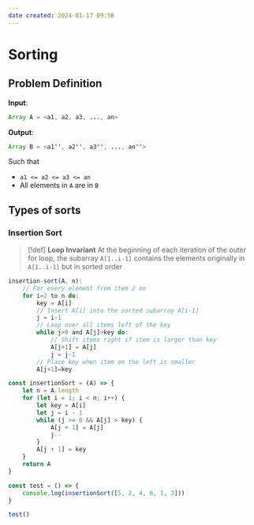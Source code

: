 ```yaml
---
date created: 2024-01-17 09:58
---
```


# Sorting

## Problem Definition

**Input**:

```java
Array A = <a1, a2, a3, ..., an>
```

**Output**:

```java
Array B = <a1'', a2'', a3'', ..., an''>
```

Such that

- `a1 <= a2 <= a3 <= an`
- All elements in `A` are in `B`

## Types of sorts

### Insertion Sort

> [!def]
> **Loop Invariant**
> At the beginning of each iteration of the outer for loop, the subarray `A[1..i-1]` contains the elements originally in `A[1..i-1]` but in sorted order

```typescript
insertion-sort(A, n):
	// For every element from item 2 on
	for i=2 to n do:
		key = A[i]
		// Insert A[i] into the sorted subarray A[i-1]
		j = i-1
		// Loop over all items left of the key
		while j>0 and A[j]>key do:
			// Shift items right if item is larger than key
			A[j+1] = A[j]
			j = j-1
		// Place key when item on the left is smaller
		A[j+1]=key
```

```typescript
const insertionSort = (A) => {
    let n = A.length
    for (let i = 1; i < n; i++) {
        let key = A[i]
        let j = i - 1
        while (j >= 0 && A[j] > key) {
            A[j + 1] = A[j]
            j--
        }
        A[j + 1] = key
    }
    return A
}

const test = () => {
	console.log(insertionSort([5, 2, 4, 6, 1, 3]))
}

test()
```
